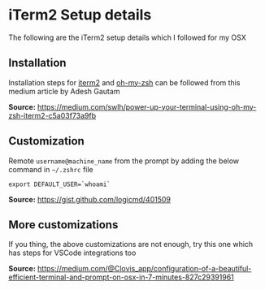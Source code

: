 # iTerm2 Setup details
The following are the iTerm2 setup details which I followed for my OSX

## Installation
Installation steps for [iterm2](https://www.iterm2.com/) and [oh-my-zsh](https://github.com/robbyrussell/oh-my-zsh) can be followed from this medium article by Adesh Gautam

<b>Source:</b> https://medium.com/swlh/power-up-your-terminal-using-oh-my-zsh-iterm2-c5a03f73a9fb

## Customization
Remote `username@machine_name` from the prompt by adding the below command in `~/.zshrc` file
```
export DEFAULT_USER=`whoami`
```
<b>Source:</b> https://gist.github.com/logicmd/401509

## More customizations
If you thing, the above customizations are not enough, try this one which has steps for VSCode integrations too

<b>Source:</b> https://medium.com/@Clovis_app/configuration-of-a-beautiful-efficient-terminal-and-prompt-on-osx-in-7-minutes-827c29391961
